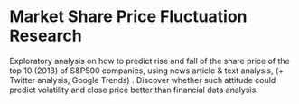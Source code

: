 # Market Share Price Fluctuation Research

Exploratory analysis on how to predict rise and fall of the share price of the top 10 (2018) of S&P500 companies, using news article & text analysis, (+ Twitter analysis, Google Trends) . Discover whether such attitude could predict volatility and close price better than financial data analysis.
